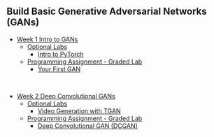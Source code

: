 ## Build Basic Generative Adversarial Networks (GANs)


- [Week 1 Intro to GANs](/C1%20-%20Build%20Basic%20Generative%20Adversarial%20Networks%20(GANs)/Week%201%20Intro%20to%20GANs/)
  - [Optional Labs](/C1%20-%20Build%20Basic%20Generative%20Adversarial%20Networks%20(GANs)/Week%201%20Intro%20to%20GANs/Optional%20Lab)
    - [Intro to PyTorch](/C1%20-%20Build%20Basic%20Generative%20Adversarial%20Networks%20(GANs)/Week%201%20Intro%20to%20GANs/Optional%20Lab/Intro_to_PyTorch.ipynb)
  - [Programming Assignment - Graded Lab](/C1%20-%20Build%20Basic%20Generative%20Adversarial%20Networks%20(GANs)/Week%201%20Intro%20to%20GANs/Graded%20Lab/)
    - [Your First GAN](/C1%20-%20Build%20Basic%20Generative%20Adversarial%20Networks%20(GANs)/Week%201%20Intro%20to%20GANs/Graded%20Lab/C1W1_Your_First_GAN.ipynb)
<br/>

- [Week 2 Deep Convolutional GANs](/C1%20-%20Build%20Basic%20Generative%20Adversarial%20Networks%20(GANs)/Week%202%20Deep%20Convolutional%20GANs/)
  - [Optional Labs](/C1%20-%20Build%20Basic%20Generative%20Adversarial%20Networks%20(GANs)/Week%202%20Deep%20Convolutional%20GANs/Optional%20Lab)
    - [Video Generation with TGAN](/C1%20-%20Build%20Basic%20Generative%20Adversarial%20Networks%20(GANs)/Week%202%20Deep%20Convolutional%20GANs/Optional%20Lab/C1W2_Video_Generation_(Optional).ipynb)
  - [Programming Assignment - Graded Lab](/C1%20-%20Build%20Basic%20Generative%20Adversarial%20Networks%20(GANs)/Week%202%20Deep%20Convolutional%20GANs/Graded%20Lab/)
    - [Deep Convolutional GAN (DCGAN)](/C1%20-%20Build%20Basic%20Generative%20Adversarial%20Networks%20(GANs)/Week%202%20Deep%20Convolutional%20GANs/Graded%20Lab/C1_W2_Assignment.ipynb)
<br/>

